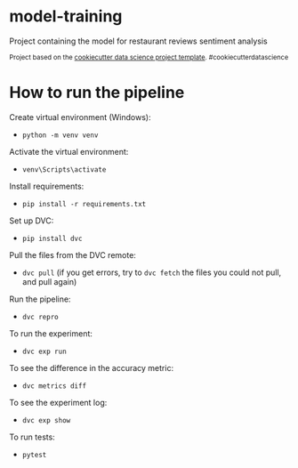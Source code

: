 model-training
==============================

Project containing the model for restaurant reviews sentiment analysis

<p><small>Project based on the <a target="_blank" href="https://drivendata.github.io/cookiecutter-data-science/">cookiecutter data science project template</a>. #cookiecutterdatascience</small></p>

# How to run the pipeline

Create virtual environment (Windows):
- `python -m venv venv`

Activate the virtual environment:
- `venv\Scripts\activate`

Install requirements:
- `pip install -r requirements.txt`

Set up DVC:
- `pip install dvc`

Pull the files from the DVC remote:
- `dvc pull` (if you get errors, try to `dvc fetch` the files you could not pull, and pull again)

Run the pipeline:
- `dvc repro`

To run the experiment:
- `dvc exp run`

To see the difference in the accuracy metric:
- `dvc metrics diff`

To see the experiment log:
- `dvc exp show`

To run tests:
- `pytest`

